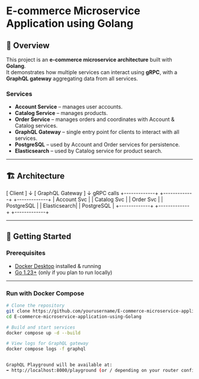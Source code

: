 # E-commerce Microservice Application using Golang

## 📌 Overview
This project is an **e-commerce microservice architecture** built with **Golang**.  
It demonstrates how multiple services can interact using **gRPC**, with a **GraphQL gateway** aggregating data from all services.

### Services
- **Account Service** – manages user accounts.
- **Catalog Service** – manages products.
- **Order Service** – manages orders and coordinates with Account & Catalog services.
- **GraphQL Gateway** – single entry point for clients to interact with all services.
- **PostgreSQL** – used by Account and Order services for persistence.
- **Elasticsearch** – used by Catalog service for product search.

---

## 🏗 Architecture
[ Client ]
↓
[ GraphQL Gateway ]
↓ gRPC calls
+-------------+ +-------------+ +-------------+
| Account Svc | | Catalog Svc | | Order Svc |
| PostgreSQL | | Elasticsearch| | PostgreSQL |
+-------------+ +-------------+ +-------------+

---

## 🚀 Getting Started

### Prerequisites
- [Docker Desktop](https://www.docker.com/products/docker-desktop) installed & running
- [Go 1.23+](https://go.dev/dl/) (only if you plan to run locally)

---

### Run with Docker Compose
```bash
# Clone the repository
git clone https://github.com/yourusername/E-commerce-microservice-application-using-Golang.git
cd E-commerce-microservice-application-using-Golang

# Build and start services
docker compose up -d --build

# View logs for GraphQL gateway
docker compose logs -f graphql


GraphQL Playground will be available at:
➡ http://localhost:8000/playground (or / depending on your router config)